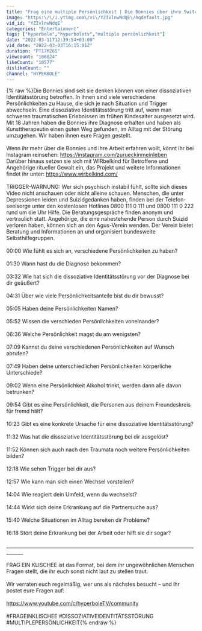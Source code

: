 ```yaml
---
title: "Frag eine multiple Persönlichkeit | Die Bonnies über ihre Switches und Gedächtnislücken"
image: "https:\/\/i.ytimg.com\/vi\/YZIvlnwNdqE\/hqdefault.jpg"
vid_id: "YZIvlnwNdqE"
categories: "Entertainment"
tags: ["hyperbole","hyperboletv","multiple persönlichkeit"]
date: "2022-03-11T12:39:54+03:00"
vid_date: "2022-03-03T16:15:01Z"
duration: "PT17M26S"
viewcount: "186824"
likeCount: "10577"
dislikeCount: ""
channel: "HYPERBOLE"
---
```

{% raw %}Die Bonnies sind seit sie denken können von einer dissoziativen Identitätsstörung betroffen. In ihnen sind viele verschiedene Persönlichkeiten zu Hause, die sich je nach Situation und Trigger abwechseln. Eine dissoziative Identitätsstörung tritt auf, wenn man schweren traumatischen Erlebnissen im frühen Kindesalter ausgesetzt wird. Mit 18 Jahren haben die Bonnies ihre Diagnose erhalten und haben als Kunsttherapeutin einen guten Weg gefunden, im Alltag mit der Störung umzugehen. Wir haben ihnen eure Fragen gestellt. <br /><br />Wenn ihr mehr über die Bonnies und ihre Arbeit erfahren wollt, könnt ihr bei Instagram reinsehen: <a rel="nofollow" target="blank" href="https://instagram.com/zurueckinmeinleben">https://instagram.com/zurueckinmeinleben</a><br />Darüber hinaus setzen sie sich mit WIRbelkind für Betroffene und Angehörige ritueller Gewalt ein, das Projekt und weitere Informationen findet ihr unter: <a rel="nofollow" target="blank" href="https://www.wirbelkind.com/">https://www.wirbelkind.com/</a><br /><br />TRIGGER-WARNUNG: Wer sich psychisch instabil fühlt, sollte sich dieses Video nicht anschauen oder nicht alleine schauen. Menschen, die unter Depressionen leiden und Suizidgedanken haben, finden bei der Telefon-seelsorge unter den kostenlosen Hotlines 0800 111 0 111 und 0800 111 0 222 rund um die Uhr Hilfe. Die Beratungsgespräche finden anonym und vertraulich statt. Angehörige, die eine nahestehende Person durch Suizid verloren haben, können sich an den Agus-Verein wenden. Der Verein bietet Beratung und Informationen an und organisiert bundesweite Selbsthilfegruppen. <br /><br />00:00 Wie fühlt es sich an, verschiedene Persönlichkeiten zu haben?<br /><br />01:30 Wann hast du die Diagnose bekommen?<br /><br />03:32 Wie hat sich die dissoziative Identitätsstörung vor der Diagnose bei dir geäußert?<br /><br />04:31 Über wie viele Persönlichkeitsanteile bist du dir bewusst? <br /><br />05:05 Haben deine Persönlichkeiten Namen?<br /><br />05:52 Wissen die verschieden Persönlichkeiten voneinander?<br /><br />06:36 Welche Persönlichkeit magst du am wenigsten?<br /><br />07:09 Kannst du deine verschiedenen Persönlichkeiten auf Wunsch abrufen?<br /><br />07:49 Haben deine unterschiedlichen Persönlichkeiten körperliche Unterschiede?<br /><br />09:02 Wenn eine Persönlichkeit Alkohol trinkt, werden dann alle davon betrunken?<br /><br />09:54 Gibt es eine Persönlichkeit, die Personen aus deinem Freundeskreis für fremd hält?<br /><br />10:23 Gibt es eine konkrete Ursache für eine dissoziative Identitätsstörung?<br /><br />11:32 Was hat die dissoziative Identitätsstörung bei dir ausgelöst?<br /><br />11:52 Können sich auch nach den Traumata noch weitere Persönlichkeiten bilden?<br /><br />12:18 Wie sehen Trigger bei dir aus?<br /><br />12:57 Wie kann man sich einen Wechsel vorstellen?<br /><br />14:04 Wie reagiert dein Umfeld, wenn du wechselst?<br /><br />14:44 Wirkt sich deine Erkrankung auf die Partnersuche aus?<br /><br />15:40 Welche Situationen im Alltag bereiten dir Probleme?<br /><br />16:18 Stört deine Erkrankung bei der Arbeit oder hilft sie dir sogar?<br /><br />_____________________________________________________________________________________<br /><br />FRAG EIN KLISCHEE ist das Format, bei dem ihr ungewöhnlichen Menschen Fragen stellt, die ihr euch sonst nicht laut zu stellen traut. <br /><br />Wir verraten euch regelmäßig, wer uns als nächstes besucht – und ihr postet eure Fragen auf:<br /><br /><a rel="nofollow" target="blank" href="https://www.youtube.com/c/hyperboleTV/community">https://www.youtube.com/c/hyperboleTV/community</a><br /><br />#FRAGEINKLISCHEE #DISSOZIATIVEIDENTITÄTSSTÖRUNG #MULTIPLEPERSÖNLICHKEIT{% endraw %}
